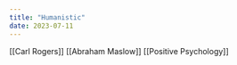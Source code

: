 ```yaml
---
title: "Humanistic"
date: 2023-07-11
---
```


[[Carl Rogers]]
[[Abraham Maslow]]
[[Positive Psychology]]


